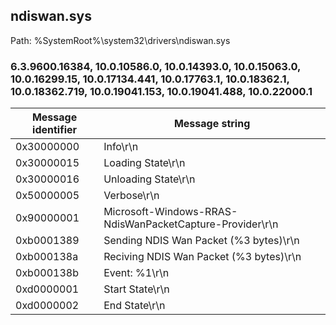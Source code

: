 ## ndiswan.sys

Path: %SystemRoot%\system32\drivers\ndiswan.sys

### 6.3.9600.16384, 10.0.10586.0, 10.0.14393.0, 10.0.15063.0, 10.0.16299.15, 10.0.17134.441, 10.0.17763.1, 10.0.18362.1, 10.0.18362.719, 10.0.19041.153, 10.0.19041.488, 10.0.22000.1

Message identifier | Message string
--- | ---
0x30000000 | Info\r\n
0x30000015 | Loading State\r\n
0x30000016 | Unloading State\r\n
0x50000005 | Verbose\r\n
0x90000001 | Microsoft-Windows-RRAS-NdisWanPacketCapture-Provider\r\n
0xb0001389 | Sending NDIS Wan Packet (%3 bytes)\r\n
0xb000138a | Reciving NDIS Wan Packet (%3 bytes)\r\n
0xb000138b | Event: %1\r\n
0xd0000001 | Start State\r\n
0xd0000002 | End State\r\n
